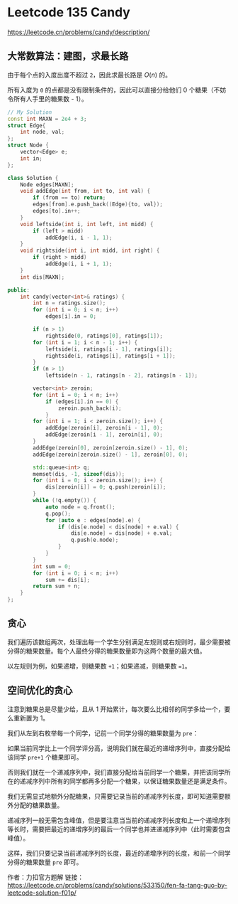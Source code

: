  # Leetcode 135 Candy

https://leetcode.cn/problems/candy/description/

## 大常数算法：建图，求最长路

由于每个点的入度出度不超过 `2`，因此求最长路是 $O(n)$ 的。

所有入度为 `0` 的点都是没有限制条件的，因此可以直接分给他们 0 个糖果（不妨令所有人手里的糖果数 - 1）。

```cpp
// My Solution
const int MAXN = 2e4 + 3;
struct Edge{
    int node, val;
};
struct Node {
    vector<Edge> e;
    int in;
};

class Solution {
    Node edges[MAXN];
    void addEdge(int from, int to, int val) {
        if (from == to) return;
        edges[from].e.push_back((Edge){to, val});
        edges[to].in++;
    }
    void leftside(int i, int left, int midd) {
        if (left > midd) 
            addEdge(i, i - 1, 1);
    }
    void rightside(int i, int midd, int right) {
        if (right > midd)
            addEdge(i, i + 1, 1);
    }
    int dis[MAXN];

public:
    int candy(vector<int>& ratings) {
        int n = ratings.size();
        for (int i = 0; i < n; i++)
            edges[i].in = 0;

        if (n > 1)
            rightside(0, ratings[0], ratings[1]);
        for (int i = 1; i < n - 1; i++) {
            leftside(i, ratings[i - 1], ratings[i]);
            rightside(i, ratings[i], ratings[i + 1]);
        }
        if (n > 1)
            leftside(n - 1, ratings[n - 2], ratings[n - 1]);     

        vector<int> zeroin;
        for (int i = 0; i < n; i++)
            if (edges[i].in == 0) {
                zeroin.push_back(i);
            }
        for (int i = 1; i < zeroin.size(); i++) {
            addEdge(zeroin[i], zeroin[i - 1], 0);
            addEdge(zeroin[i - 1], zeroin[i], 0);
        }
        addEdge(zeroin[0], zeroin[zeroin.size() - 1], 0);
        addEdge(zeroin[zeroin.size() - 1], zeroin[0], 0);

        std::queue<int> q;
        memset(dis, -1, sizeof(dis));
        for (int i = 0; i < zeroin.size(); i++) {
            dis[zeroin[i]] = 0; q.push(zeroin[i]);
        }
        while (!q.empty()) {
            auto node = q.front();
            q.pop();
            for (auto e : edges[node].e) {
                if (dis[e.node] < dis[node] + e.val) {
                    dis[e.node] = dis[node] + e.val;
                    q.push(e.node);
                }
            }
        }
        int sum = 0;
        for (int i = 0; i < n; i++)
            sum += dis[i];
        return sum + n;
    }
};
```

## 贪心

我们遍历该数组两次，处理出每一个学生分别满足左规则或右规则时，最少需要被分得的糖果数量。每个人最终分得的糖果数量即为这两个数量的最大值。

以左规则为例，如果递增，则糖果数 `+1`；如果递减，则糖果数 `=1`。

## 空间优化的贪心

注意到糖果总是尽量少给，且从 1 开始累计，每次要么比相邻的同学多给一个，要么重新置为 1。

我们从左到右枚举每一个同学，记前一个同学分得的糖果数量为 `pre`：

如果当前同学比上一个同学评分高，说明我们就在最近的递增序列中，直接分配给该同学 `pre+1` 个糖果即可。

否则我们就在一个递减序列中，我们直接分配给当前同学一个糖果，并把该同学所在的递减序列中所有的同学都再多分配一个糖果，以保证糖果数量还是满足条件。

我们无需显式地额外分配糖果，只需要记录当前的递减序列长度，即可知道需要额外分配的糖果数量。

递减序列一般无需包含峰值，但是要注意当当前的递减序列长度和上一个递增序列等长时，需要把最近的递增序列的最后一个同学也并进递减序列中（此时需要包含峰值）。

这样，我们只要记录当前递减序列的长度，最近的递增序列的长度，和前一个同学分得的糖果数量 `pre` 即可。

作者：力扣官方题解
链接：https://leetcode.cn/problems/candy/solutions/533150/fen-fa-tang-guo-by-leetcode-solution-f01p/

